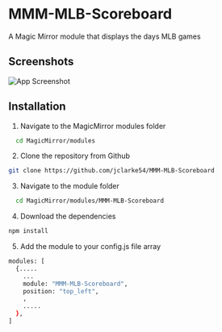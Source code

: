 
# MMM-MLB-Scoreboard

A Magic Mirror module that displays the days MLB games


## Screenshots
![App Screenshot](https://raw.githubusercontent.com/jclarke54/MMM-MLB-Scoreboard/main/MMM-MLB-Scoreboard-Preview.png)

## Installation

1. Navigate to the MagicMirror modules folder

```bash
  cd MagicMirror/modules
```

2. Clone the repository from Github

~~~bash
git clone https://github.com/jclarke54/MMM-MLB-Scoreboard
~~~


3. Navigate to the module folder

```bash
  cd MagicMirror/modules/MMM-MLB-Scoreboard
```

4. Download the dependencies

~~~bash
npm install 
~~~

5. Add the module to your config.js file array

~~~bash
modules: [
  {.....
    ...
    module: "MMM-MLB-Scoreboard",
    position: "top_left",
    ,
    .....
  },
]
~~~

